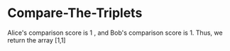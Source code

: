 # Compare-The-Triplets
Alice's comparison score is 1 , and Bob's comparison score is  1. Thus, we return the array [1,1]
